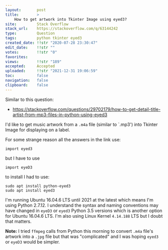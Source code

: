 ```yaml
---
layout:       post
title:        >
    How to get artwork into Tkinter Image using eyed3?
site:         Stack Overflow
stack_url:    https://stackoverflow.com/q/63144242
type:         Question
tags:         python tkinter eyed3
created_date: !!str "2020-07-28 23:30:47"
edit_date:    !!str ""
votes:        !!str "0"
favorites:    
views:        !!str "189"
accepted:     Accepted
uploaded:     !!str "2021-12-31 19:06:59"
toc:          false
navigation:   false
clipboard:    false
---
```


Similar to this question:

- https://stackoverflow.com/questions/29702179/how-to-get-detail-title-artist-from-mp3-files-in-python-using-eyed3

I'd like to get music artwork from a `.m4a` file (similar to `.mp3') into Tkinter Image for displaying on a label.

For some strange reason all the answers in the link use:

``` 
import eyed3

```

but I have to use

``` 
import eyeD3

```

to install I had to use:

``` 
sudo apt install python-eyed3
sudo apt install eyed3

```

I'm running Ubuntu 16.04.6 LTS until 2021 at the latest which means I'm using Python 2.7.12. I understand the syntax and naming conventions may have changed in `eyeD3` or `eyed3` Python 3.5 versions which is another option for Ubuntu 16.04.6 LTS. I'm also using Linux Kernel `4.14.188` LTS but I doubt that matters.

**Note:** I tried `ffmpeg` calls from Python this morning to convert `.m4a` file's artwork into a `.jpg` file but that was "complicated" and I was hoping `eyed3` or `eyeD3` would be simpler.
